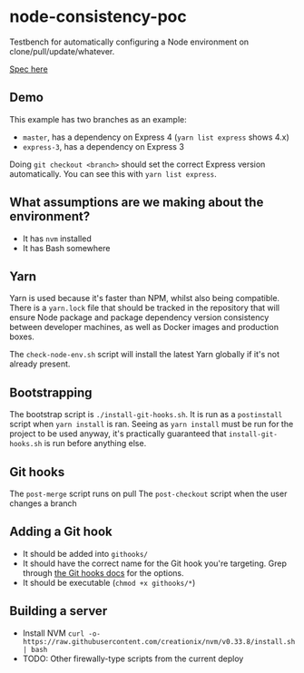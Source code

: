 # node-consistency-poc

Testbench for automatically configuring a Node environment on clone/pull/update/whatever.

[Spec here](https://docs.google.com/document/d/1LAhKlTEY4pT_OyHIJWOpMV5LXL8GwZeHBv5PlaHlNHs/)

## Demo

This example has two branches as an example:

- `master`, has a dependency on Express 4 (`yarn list express` shows 4.x)
- `express-3`, has a dependency on Express 3

Doing `git checkout <branch>` should set the correct Express version automatically. You can see this with `yarn list express`.

## What assumptions are we making about the environment?

- It has `nvm` installed
- It has Bash somewhere

## Yarn

Yarn is used because it's faster than NPM, whilst also being compatible. There is a `yarn.lock` file that should be tracked in the repository that will ensure Node package and package dependency version consistency between developer machines, as well as Docker images and production boxes.

The `check-node-env.sh` script will install the latest Yarn globally if it's not already present.

## Bootstrapping

The bootstrap script is `./install-git-hooks.sh`. It is run as a `postinstall` script when `yarn install` is ran. Seeing as `yarn install` must be run for the project to be used anyway, it's practically guaranteed that `install-git-hooks.sh` is run before anything else.

## Git hooks

The `post-merge` script runs on pull
The `post-checkout` script when the user changes a branch

## Adding a Git hook

- It should be added into `githooks/`
- It should have the correct name for the Git hook you're targeting. Grep through [the Git hooks docs](https://git-scm.com/book/gr/v2/Customizing-Git-Git-Hooks) for the options.
- It should be executable (`chmod +x githooks/*`)

## Building a server

- Install NVM `curl -o- https://raw.githubusercontent.com/creationix/nvm/v0.33.8/install.sh | bash`
- TODO: Other firewally-type scripts from the current deploy

